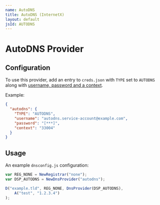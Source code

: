 ```yaml
---
name: AutoDNS
title: AutoDNS (InternetX)
layout: default
jsId: AUTODNS
---
```


# AutoDNS Provider

## Configuration

To use this provider, add an entry to `creds.json` with `TYPE` set to `AUTODNS` along with
[username, password and a context](https://help.internetx.com/display/APIXMLEN/Authentication#Authentication-AuthenticationviaCredentials(username/password/context)).

Example:

```json
{
  "autodns": {
    "TYPE": "AUTODNS",
    "username": "autodns.service-account@example.com",
    "password": "[***]",
    "context": "33004"
  }
}
```

## Usage

An example `dnsconfig.js` configuration:

```js
var REG_NONE = NewRegistrar("none");
var DSP_AUTODNS = NewDnsProvider("autodns");

D("example.tld", REG_NONE, DnsProvider(DSP_AUTODNS),
    A("test", "1.2.3.4")
);
```
